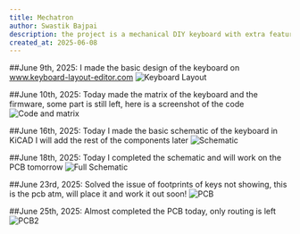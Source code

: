 ```yaml
---
title: Mechatron
author: Swastik Bajpai
description: the project is a mechanical DIY keyboard with extra features (always a dream of making one)
created_at: 2025-06-08
---
```



##June 9th, 2025:
I made the basic design of the keyboard on www.keyboard-layout-editor.com
![Keyboard Layout](https://github.com/user-attachments/assets/1b3754f0-30b6-4d07-bad2-159604d60ea1)

##June 10th, 2025:
Today made the matrix of the keyboard and the firmware, some part is still left, here is a screenshot of the code
![Code and matrix](https://github.com/user-attachments/assets/54adafcf-7e7b-4135-8468-d4d5582ec545)

##June 16th, 2025:
Today I made the basic schematic of the keyboard in KiCAD I will add the rest of the components later
![Schematic](https://github.com/user-attachments/assets/67d811d6-6f8e-484c-bef5-5e6e3c3c19eb)

##June 18th, 2025:
Today I completed the schematic and will work on the PCB tomorrow
![Full Schematic](https://github.com/user-attachments/assets/31865d92-e3ba-4ca7-952c-75250e7c0289)

##June 23rd, 2025:
Solved the issue of footprints of keys not showing, this is the pcb atm, will place it and work it out soon!
![PCB](https://github.com/user-attachments/assets/3cbac8d0-2d34-4d9b-80ff-13b536acf8a9)

##June 25th, 2025:
Almost completed the PCB today, only routing is left 
![PCB2](https://github.com/user-attachments/assets/bdb306f6-2213-416f-8235-0da22054b410)
